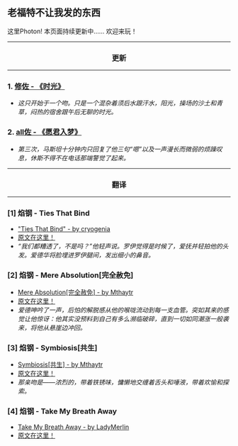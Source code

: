 ## 老福特不让我发的东西
这里Photon!
本页面持续更新中……
欢迎来玩！

---
### <center>更新</center>
---

###  1. [修佐 - 《时光》](https://thisisphoton.github.io/Stories-of-RoyEd/time.html) 
* *这只开始于一个吻。只是一个混杂着须后水跟汗水，阳光，操场的沙土和青草，闷热的宿舍跟午后无聊的时光。*

### 2. [all佐 - 《愿君入梦》](https://thisisphoton.github.io/Stories-of-RoyEd/dream.html)
* *第三次，马斯坦十分钟内只回复了他三句“嗯”以及一声漫长而微弱的烦躁叹息，休斯不得不在电话那端警觉了起来。*

---
### <center>翻译</center>
---

### [1] 焰钢 - Ties That Bind
* ["Ties That Bind" - by cryogenia](https://thisisphoton.github.io/Stories-of-RoyEd/ties-that-bind.html)
* [原文在这里！](https://cryogenia.livejournal.com/225257.html)
* *“我们都糟透了，不是吗？”他轻声说。罗伊觉得是时候了，爱抚并轻拍他的头发。爱德华将脸埋进罗伊腿间，发出细小的鼻音。*

### [2] 焰钢 - Mere Absolution[完全赦免]
* [Mere Absolution[完全赦免] - by Mthaytr](https://thisisphoton.github.io/Stories-of-RoyEd/mere-absolution.html)
* [原文在这里！](https://archiveofourown.org/works/8584720?view_adult=true)
* *爱德呻吟了一声，后怕的解脱感从他的喉咙流动到每一支血管。突如其来的感觉让他惊讶：他其实没预料到自己有多么濒临破碎，直到一切如同潮涨一般袭来，将他从悬崖边冲回。*

### [3] 焰钢 - Symbiosis[共生]
* [Symbiosis[共生] - by Mthaytr](https://thisisphoton.github.io/Stories-of-RoyEd/symbiosis.html)
* [原文在这里！](https://archiveofourown.org/works/7216060?hide_banner=true)
* *那亲吻是——浓烈的，带着铁锈味，慵懒地交缠着舌头和唾液，带着欢愉和探索。*

### [4] 焰钢 - Take My Breath Away
* [Take My Breath Away - by LadyMerlin](https://thisisphoton.github.io/Stories-of-RoyEd/TakeMyBreathAway.html)
* [原文在这里！](https://archiveofourown.org/works/22786765?view_adult=true)
